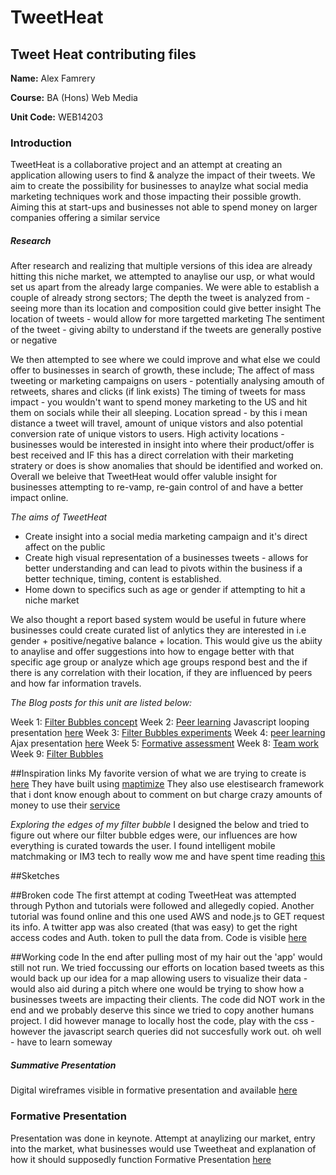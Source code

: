 # TweetHeat
## Tweet Heat contributing files 


**Name:** Alex Famrery

**Course:** BA (Hons) Web Media

**Unit Code:** WEB14203


### Introduction

TweetHeat is a collaborative project and an attempt at creating an application allowing users to find & analyze the impact of their tweets. We aim to create the possibility for businesses to anaylze what social media marketing techniques work and those impacting their possible growth. Aiming this at start-ups and businesses not able to spend money on larger companies offering a similar service

##### Research

After research and realizing that multiple versions of this idea are already hitting this niche market, we attempted to anaylise our usp, or what would set us apart from the already large companies. We were able to establish a couple of already strong sectors;
The depth the tweet is analyzed from - seeing more than its location and composition could give better insight 
The location of tweets - would allow for more targetted marketing 
The sentiment of the tweet - giving abilty to understand if the tweets are generally postive or negative 

We then attempted to see where we could improve and what else we could offer to businesses in search of growth, these include;
The affect of mass tweeting or marketing campaigns on users - potentially analysing amouth of retweets, shares and clicks (if link exists)
The timing of tweets for mass impact - you wouldn't want to spend money marketing to the US and hit them on socials while their all sleeping.
Location spread - by this i mean distance a tweet will travel, amount of unique vistors and also potential conversion rate of unique vistors to users. 
High activity locations - businesses would be interested in insight into where their product/offer is best received and IF this has a direct correlation with their marketing stratery or does is show anomalies that should be identified and worked on.
Overall we beleive that TweetHeat would offer valuble insight for businesses attempting to re-vamp, re-gain control of and have a better impact online. 


*The aims of TweetHeat*

- Create insight into a social media marketing campaign and it's direct affect on the public
- Create high visual representation of a businesses tweets - allows for better understanding and can lead to pivots within the business if a better technique, timing, content is established. 
- Home down to specifics such as age or gender if attempting to hit a niche market

We also thought a report based system would be useful in future where businesses could create  curated list of anlytics they are interested in i.e gender + positive/negative balance + location. This would give us the abiity to anaylise and offer suggestions into how to engage better with that specific age group or analyze which age groups respond best and the if there is any correlation with their location, if they are influenced by peers and how far information travels. 


*The Blog posts for this unit are listed below:*

Week 1: [Filter Bubbles concept](http://www.fourthfloor.me/blogs/afarmery/2015/12/03/week-1-filter-bubbles-concept/)
Week 2: [Peer learning](http://www.fourthfloor.me/blogs/afarmery/2015/12/03/week-2-peer-learning/) 
Javascript looping presentation [here](https://drive.google.com/file/d/0B2blpB6lT14sSnVIVGxWTklXSUU/view?usp=sharing)
Week 3: [Filter Bubbles experiments](http://www.fourthfloor.me/blogs/afarmery/2015/12/03/week-3-filter-bubbles-experiments/)
Week 4: [peer learning]() 
Ajax presentation [here](https://docs.google.com/presentation/d/177y06tCWK7Rs6hyKRdt-2hFhLVimbEsDdwPU2nDZHTY/edit?usp=sharing)
Week 5: [Formative assessment]()
Week 8: [Team work]()
Week 9: [Filter Bubbles]()


##Inspiration links
My favorite version of what we are trying to create is [here](http://onemilliontweetmap.com)
They have built using [maptimize](http://v3.maptimize.com)
They also use elestisearch framework that i dont know enough about to comment on but charge crazy amounts of money to use their [service](http://elasticsearch-plugin.maptimize.com)

*Exploring the edges of my filter bubble*
I designed the below and tried to figure out where our filter bubble edges were, our influences are how everything is curated towards the user. I found intelligent mobile matchmaking or IM3 tech to really wow me and have spent time reading [this](https://books.google.co.uk/books?id=SJpc_oFh_HMC&pg=PA268&lpg=PA268&dq=intelligent+mobile+matchmaking+im3&source=bl&ots=DnfKslt35b&sig=yKYC18KYAXEHczZ_befWq4FyjrE&hl=en&sa=X&ved=0ahUKEwjlsd-ymMDJAhUEHD4KHeTTAQYQ6AEILDAC)

##Sketches


##Broken code
The first attempt at coding TweetHeat was attempted through Python and tutorials were followed and allegedly copied. 
Another tutorial was found online and this one used AWS and node.js to GET request its info. A twitter app was also created (that was easy) to get the right access codes and Auth. token to pull the data from. 
Code is visible [here](https://github.com/arfarmery/twitter-heat-nodejs-master)

##Working code
In the end after pulling most of my hair out the 'app' would still not run. We tried foccussing our efforts on location based tweets as this would back up our idea for a map allowing users to visualize their data - would also aid during a pitch where one would be trying to show how a businesses tweets are impacting their clients. 
The code did NOT work in the end and we probably deserve this since we tried to copy another humans project. I did however manage to locally host the code, play with the css - however the javascript search queries did not succesfully work out. oh well - have to learn someway


##### Summative Presentation

Digital wireframes visible in formative presentation and available [here](https://docs.google.com/presentation/d/11LuClOlU3TYS1TNuWcQA5-PFfCG15WW26xOrEmkeSCo/edit#slide=id.ge665ab5ad_2_29)


### Formative Presentation

Presentation was done in keynote. Attempt at anaylizing our market, entry into the market, what businesses would use Tweetheat and explanation of how it should supposedly function
Formative Presentation [here](https://www.icloud.com/keynote/0003QPnMDc-Q0b3GjQrafwGiQ#tweetheat)

